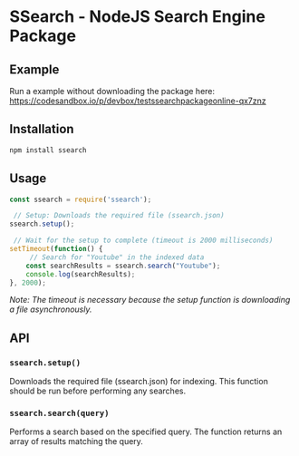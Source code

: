  # SSearch - NodeJS Search Engine Package

## Example

Run a example without downloading the package here: https://codesandbox.io/p/devbox/testssearchpackageonline-qx7znz

 ## Installation

 ```bash
 npm install ssearch
 ```

 ## Usage

 ```javascript
 const ssearch = require('ssearch');

  // Setup: Downloads the required file (ssearch.json)
 ssearch.setup();

  // Wait for the setup to complete (timeout is 2000 milliseconds)
 setTimeout(function() {
      // Search for "Youtube" in the indexed data
     const searchResults = ssearch.search("Youtube");
     console.log(searchResults);
 }, 2000);
 ```

*Note: The timeout is necessary because the setup function is downloading a file asynchronously.*

## API

### `ssearch.setup()`

 Downloads the required file (ssearch.json) for indexing. This function should be run before performing any searches.

### `ssearch.search(query)`

Performs a search based on the specified query. The function returns an array of results matching the query.

